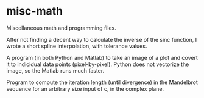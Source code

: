 # misc-math
Miscellaneous math and programming files.


After not finding a decent way to calculate the inverse of the sinc function, I wrote a short spline interpolation, with tolerance values.

A program (in both Python and Matlab) to take an image of a plot and covert it to indicidual data points (pixel-by-pixel). Python does not vectorize the image, so the Matlab runs much faster.

Program to compute the iteration length (until divergence) in the Mandelbrot sequence for an arbitrary size input of c, in the complex plane.
